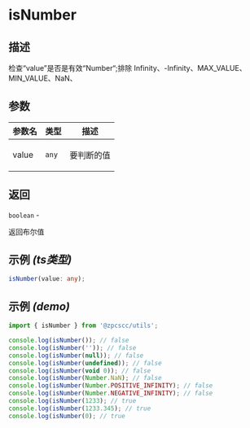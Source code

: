 # isNumber

## 描述

<p>检查“value”是否是有效“Number“;排除 Infinity、-Infinity、MAX_VALUE、MIN_VALUE、NaN、</p>

## 参数

| 参数名 | 类型             | 描述              |
| ------ | ---------------- | ----------------- |
| value  | <code>any</code> | <p>要判断的值</p> |

## 返回

<code>boolean</code> - <p>返回布尔值</p>

## 示例 _(ts类型)_

```typescript
isNumber(value: any);
```

## 示例 _(demo)_

```typescript
import { isNumber } from '@zpcscc/utils';

console.log(isNumber()); // false
console.log(isNumber('')); // false
console.log(isNumber(null)); // false
console.log(isNumber(undefined)); // false
console.log(isNumber(void 0)); // false
console.log(isNumber(Number.NaN); // false
console.log(isNumber(Number.POSITIVE_INFINITY); // false
console.log(isNumber(Number.NEGATIVE_INFINITY); // false
console.log(isNumber(1233); // true
console.log(isNumber(1233.345); // true
console.log(isNumber(0); // true
```
